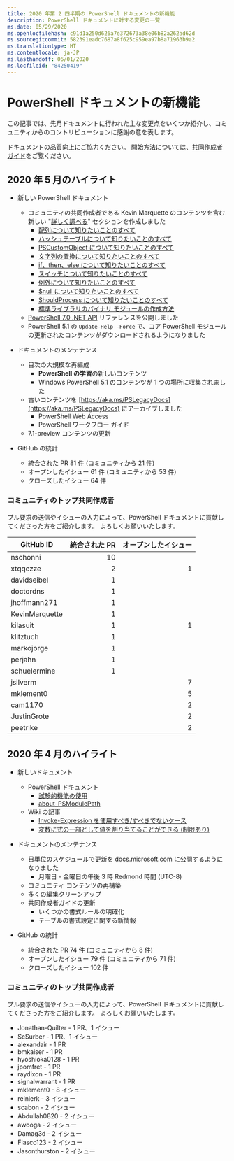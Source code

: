 ```yaml
---
title: 2020 年第 2 四半期の PowerShell ドキュメントの新機能
description: PowerShell ドキュメントに対する変更の一覧
ms.date: 05/29/2020
ms.openlocfilehash: c91d1a250d626a7e372673a38e06b82a262ad62d
ms.sourcegitcommit: 582391eadc7687a8f625c959ea97b8a71963b9a2
ms.translationtype: HT
ms.contentlocale: ja-JP
ms.lasthandoff: 06/01/2020
ms.locfileid: "84250419"
---
```

# <a name="whats-new-in-powershell-docs"></a>PowerShell ドキュメントの新機能

この記事では、先月ドキュメントに行われた主な変更点をいくつか紹介し、コミュニティからのコントリビューションに感謝の意を表します。

ドキュメントの品質向上にご協力ください。 開始方法については、[共同作成者ガイド][contrib]をご覧ください。

## <a name="2020-may-highlights"></a>2020 年 5 月のハイライト

- 新しい PowerShell ドキュメント
  - コミュニティの共同作成者である Kevin Marquette のコンテンツを含む新しい "[詳しく調べる](../learn/deep-dives/overview.md)" セクションを作成しました
    - [配列について知りたいことのすべて](../learn/deep-dives/everything-about-arrays.md)
    - [ハッシュテーブルについて知りたいことのすべて](../learn/deep-dives/everything-about-hashtable.md)
    - [PSCustomObject について知りたいことのすべて](../learn/deep-dives/everything-about-pscustomobject.md)
    - [文字列の置換について知りたいことのすべて](../learn/deep-dives/everything-about-string-substitutions.md)
    - [if、then、else について知りたいことのすべて](../learn/deep-dives/everything-about-if.md)
    - [スイッチについて知りたいことのすべて](../learn/deep-dives/everything-about-switch.md)
    - [例外について知りたいことのすべて](../learn/deep-dives/everything-about-exceptions.md)
    - [$null について知りたいことのすべて](../learn/deep-dives/everything-about-null.md)
    - [ShouldProcess について知りたいことのすべて](../learn/deep-dives/everything-about-shouldprocess.md)
    - [標準ライブラリのバイナリ モジュールの作成方法](../dev-cross-plat/create-standard-library-binary-module.md)
  - [PowerShell 7.0 .NET API](/dotnet/api/?view=powershellsdk-7.0.0) リファレンスを公開しました
  - PowerShell 5.1 の `Update-Help -Force` で、コア PowerShell モジュールの更新されたコンテンツがダウンロードされるようになりました
- ドキュメントのメンテナンス
  - 目次の大規模な再編成
    - **PowerShell の学習**の新しいコンテンツ
    - Windows PowerShell 5.1 のコンテンツが 1 つの場所に収集されました
  - 古いコンテンツを [https://aka.ms/PSLegacyDocs](https://aka.ms/PSLegacyDocs) にアーカイブしました
    - PowerShell Web Access
    - PowerShell ワークフロー ガイド
  - 7\.1-preview コンテンツの更新

- GitHub の統計
  - 統合された PR 81 件 (コミュニティから 21 件)
  - オープンしたイシュー 61 件 (コミュニティから 53 件)
  - クローズしたイシュー 64 件

### <a name="top-community-contributors"></a>コミュニティのトップ共同作成者

プル要求の送信やイシューの入力によって、PowerShell ドキュメントに貢献してくださった方をご紹介します。 よろしくお願いいたします。

|   GitHub ID    | 統合された PR | オープンしたイシュー |
| -------------- | ---------: | ------------: |
| nschonni       |         10 |               |
| xtqqczze       |          2 |             1 |
| davidseibel    |          1 |               |
| doctordns      |          1 |               |
| jhoffmann271   |          1 |               |
| KevinMarquette |          1 |               |
| kilasuit       |          1 |             1 |
| klitztuch      |          1 |               |
| markojorge     |          1 |               |
| perjahn        |          1 |               |
| schuelermine   |          1 |               |
| jsilverm       |            |             7 |
| mklement0      |            |             5 |
| cam1170        |            |             2 |
| JustinGrote    |            |             2 |
| peetrike       |            |             2 |

## <a name="2020-april-highlights"></a>2020 年 4 月のハイライト

- 新しいドキュメント
  - PowerShell ドキュメント
    - [試験的機能の使用](/powershell/scripting/whats-new/experimental-features)
    - [about_PSModulePath](/powershell/module/microsoft.powershell.core/about/about_psmodulepath)
  - Wiki の記事
    - [Invoke-Expression を使用すべき/すべきでないケース](https://github.com/MicrosoftDocs/PowerShell-Docs/wiki/The-case-for-and-against-Invoke-Expression)
    - [変数に式の一部として値を割り当てることができる (制限あり)](https://github.com/MicrosoftDocs/PowerShell-Docs/wiki/Variables-can-be-assigned-values-as-part-of-an-expression-(with-limitations))

- ドキュメントのメンテナンス
  - 日単位のスケジュールで更新を docs.microsoft.com に公開するようになりました
    - 月曜日 - 金曜日の午後 3 時 Redmond 時間 (UTC-8)
  - コミュニティ コンテンツの再構築
  - 多くの編集クリーンアップ
  - 共同作成者ガイドの更新
    - いくつかの書式ルールの明確化
    - テーブルの書式設定に関する新情報

- GitHub の統計
  - 統合された PR 74 件 (コミュニティから 8 件)
  - オープンしたイシュー 79 件 (コミュニティから 71 件)
  - クローズしたイシュー 102 件

### <a name="top-community-contributors"></a>コミュニティのトップ共同作成者

プル要求の送信やイシューの入力によって、PowerShell ドキュメントに貢献してくださった方をご紹介します。 よろしくお願いいたします。

- Jonathan-Quilter - 1 PR、1 イシュー
- ScSurber - 1 PR、1 イシュー
- alexandair - 1 PR
- bmkaiser - 1 PR
- hyoshioka0128 - 1 PR
- jpomfret - 1 PR
- raydixon - 1 PR
- signalwarrant - 1 PR
- mklement0 - 8 イシュー
- reinierk - 3 イシュー
- scabon - 2 イシュー
- Abdullah0820 - 2 イシュー
- awooga - 2 イシュー
- Damag3d - 2 イシュー
- Fiasco123 - 2 イシュー
- Jasonthurston - 2 イシュー

<!-- Link references -->
[contrib]: contributing/overview.md
